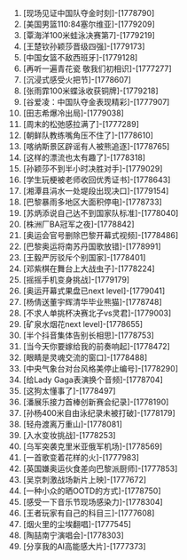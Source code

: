 
1. [现场见证中国队夺金时刻]-[1778790]
1. [美国男篮110:84塞尔维亚]-[1779209]
1. [覃海洋100米蛙泳决赛第7]-[1779219]
1. [王楚钦孙颖莎晋级四强]-[1779173]
1. [中国女篮不敌西班牙]-[1779128]
1. [再听一遍青花瓷 敬我们初相识]-[1777277]
1. [沉浸式感受火把节]-[1778607]
1. [张雨霏100米蝶泳收获铜牌]-[1779218]
1. [谷爱凌：中国队夺金表现精彩]-[1777907]
1. [田志希爆冷出局]-[1779038]
1. [周末的松弛感拉满了]-[1777289]
1. [朝鲜队教练嘴角压不住了]-[1778610]
1. [喀纳斯景区辟谣有人被熊追逐]-[1778765]
1. [这样的漂流也太有趣了]-[1778318]
1. [孙颖莎不到半小时决胜对手]-[1779029]
1. [学生玩梗被老师收回优秀证书]-[1778643]
1. [湘潭县涓水一处堤段出现决口]-[1779154]
1. [巴黎暴雨多地区大面积停电]-[1778733]
1. [苏炳添说自己达不到国家队标准]-[1778040]
1. [株洲厂BA冠军之夜]-[1778842]
1. [奥运会官号删除巴黎开幕式视频]-[1778486]
1. [巴黎奥运将南苏丹国歌放错]-[1778991]
1. [王毅严厉驳斥个别国家]-[1778401]
1. [邓紫棋在舞台上大战虫子]-[1778224]
1. [摇摇手机变身挑战]-[1779179]
1. [奥运开幕式果盘已next level]-[1779041]
1. [杨倩送董宇辉清华毕业熊猫]-[1778748]
1. [不求人单挑杯决赛北子vs灵君]-[1779003]
1. [矿泉水烟花next level]-[1778655]
1. [半个抖音集体告别长相思]-[1778753]
1. [当今天你要嫁给我的前奏响起]-[1778472]
1. [眼睛是灵魂交流的窗口]-[1778488]
1. [中央气象台对台风格美停止编号]-[1778290]
1. [给Lady Gaga表演换个音频]-[1778704]
1. [这狗太懂事了]-[1778497]
1. [潘展乐接力首棒创新赛会纪录]-[1778190]
1. [孙杨400米自由泳纪录未被打破]-[1778179]
1. [轻舟渡离万重山]-[1778081]
1. [入水变妆挑战]-[1778253]
1. [乌军突袭克里米亚俄军机场]-[1778569]
1. [一首歌变着花样的火]-[1777983]
1. [英国嫌奥运伙食差向巴黎派厨师]-[1777853]
1. [吴京刺激战场新片上映]-[1777672]
1. [一种小众的晒OOTD的方式]-[1778750]
1. [感受一下音乐节现场感染力]-[1778304]
1. [王者玩家有自己的科目三]-[1777608]
1. [烟火里的尘埃翻唱]-[1777545]
1. [陶喆南宁演唱会]-[1778303]
1. [分享我的AI高能感大片]-[1777373]